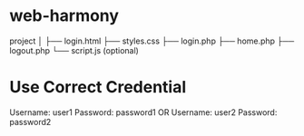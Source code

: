 # web-harmony
 
project
│
├── login.html
├── styles.css
├── login.php
├── home.php
├── logout.php
└── script.js (optional)



# Use Correct Credential

Username: user1
Password: password1
OR
Username: user2
Password: password2